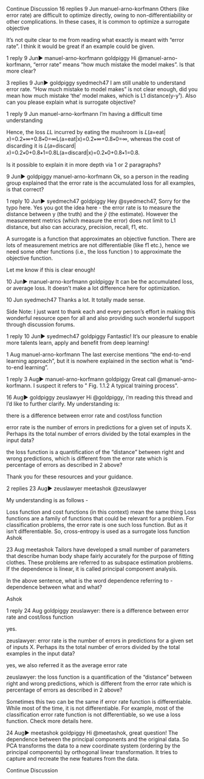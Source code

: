 

<!--
 * @version:
 * @Author:  StevenJokes https://github.com/StevenJokes
 * @Date: 2020-09-13 21:24:01
 * @LastEditors:  StevenJokes https://github.com/StevenJokes
 * @LastEditTime: 2020-09-13 21:24:11
 * @Description:http://preview.d2l.ai/d2l-en/master/chapter_introduction/index.html
 * @TODO::
 * @Reference:
-->
Continue Discussion
16 replies
9 Jun
manuel-​arno-​korfmann
Others (like error rate) are difficult to optimize directly, owing to non-differentiability or other complications. In these cases, it is common to optimize a surrogate objective

It’s not quite clear to me from reading what exactly is meant with “error rate”. I think it would be great if an example could be given.

1 reply
9 Jun▶ manuel-arno-korfmann
goldpiggy
Hi @manuel-arno-korfmann, “error rate” means “how much mistake the model makes”. Is that more clear?

3 replies
9 Jun▶ goldpiggy
syedmech​47
I am still unable to understand error rate.
“How much mistake to model makes” is not clear enough, did you mean how much mistake ‘the’ model makes, which is L1 distance(y-y¹).
Also can you please explain what is surrogate objective?

1 reply
9 Jun
manuel-​arno-​korfmann
I’m having a difficult time understanding

Hence, the loss 𝐿L incurred by eating the mushroom is 𝐿(𝑎=eat|𝑥)=0.2∗∞+0.8∗0=∞L(a=eat|x)=0.2∗∞+0.8∗0=∞, whereas the cost of discarding it is 𝐿(𝑎=discard|𝑥)=0.2∗0+0.8∗1=0.8L(a=discard|x)=0.2∗0+0.8∗1=0.8.

Is it possible to explain it in more depth via 1 or 2 paragraphs?

9 Jun▶ goldpiggy
manuel-​arno-​korfmann
Ok, so a person in the reading group explained that the error rate is the accumulated loss for all examples, is that correct?

1 reply
10 Jun▶ syedmech47
goldpiggy
Hey @syedmech47, Sorry for the typo here. Yes you got the idea here - the error rate is to measure the distance between y (the truth) and the $\hat{y}$ (the estimate). However the measurement metrics (which measure the error) does not limit to L1 distance, but also can accuracy, precision, recall, f1, etc.

A surrogate is a function that approximates an objective function. There are lots of measurement metrics are not differentiable (like f1 etc.), hence we need some other functions (i.e., the loss function ) to approximate the objective function.

Let me know if this is clear enough!

10 Jun▶ manuel-arno-korfmann
goldpiggy
It can be the accumulated loss, or average loss. It doesn’t make a lot difference here for optimization.

10 Jun
syedmech​47
Thanks a lot. It totally made sense.

Side Note: I just want to thank each and every person’s effort in making this wonderful resource open for all and also providing such wonderful support through discussion forums.

1 reply
10 Jun▶ syedmech47
goldpiggy
Fantastic! It’s our pleasure to enable more talents learn, apply and benefit from deep learning!

1 Aug
manuel-​arno-​korfmann
The last exercise mentions “the end-to-end learning approach”, but it is nowhere explained in the section what is “end-to-end learning”.

1 reply
3 Aug▶ manuel-arno-korfmann
goldpiggy
Great call @manuel-arno-korfmann. I suspect it refers to " Fig. 1.1.2 A typical training process".

16 Aug▶ goldpiggy
zeuslawyer
Hi @goldpiggy, i’m reading this thread and I’d like to further clarify. My understanding is:

there is a difference between error rate and cost/loss function

error rate is the number of errors in predictions for a given set of inputs X. Perhaps its the total number of errors divided by the total examples in the input data?

the loss function is a quantification of the “distance” between right and wrong predictions, which is different from the error rate which is percentage of errors as described in 2 above?

Thank you for these resources and your guidance.

2 replies
23 Aug▶ zeuslawyer
meetashok
@zeuslawyer

My understanding is as follows -

Loss function and cost functions (in this context) mean the same thing
Loss functions are a family of functions that could be relevant for a problem. For classification problems, the error rate is one such loss function. But as it isn’t differentiable. So, cross-entropy is used as a surrogate loss function
Ashok

23 Aug
meetashok
Tailors have developed a small number of parameters that describe human body shape fairly accurately for the purpose of fitting clothes. These problems are referred to as subspace estimation problems. If the dependence is linear, it is called principal component analysis.

In the above sentence, what is the word dependence referring to - dependence between what and what?

Ashok

1 reply
24 Aug
goldpiggy
 zeuslawyer:
there is a difference between error rate and cost/loss function

yes.

 zeuslawyer:
error rate is the number of errors in predictions for a given set of inputs X. Perhaps its the total number of errors divided by the total examples in the input data?

yes, we also referred it as the average error rate

 zeuslawyer:
the loss function is a quantification of the “distance” between right and wrong predictions, which is different from the error rate which is percentage of errors as described in 2 above?

Sometimes this two can be the same if error rate function is differentiable. While most of the time, it is not differentiable. For example, most of the classification error rate function is not differentiable, so we use a loss function. Check more details here.

24 Aug▶ meetashok
goldpiggy
Hi @meetashok, great question! The dependence between the principal components and the original data. So PCA transforms the data to a new coordinate system (ordering by the principal components) by orthogonal linear transformation. It tries to capture and recreate the new features from the data.

Continue Discussion
